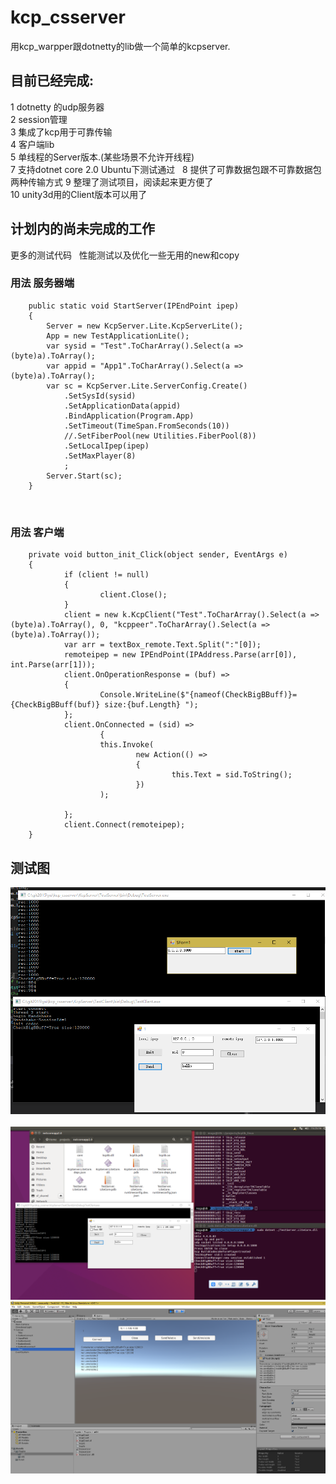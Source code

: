 # kcp_csserver #

用kcp_warpper跟dotnetty的lib做一个简单的kcpserver.  
## 目前已经完成:  
1 dotnetty 的udp服务器  
2 session管理  
3 集成了kcp用于可靠传输  
4 客户端lib  
5 单线程的Server版本.(某些场景不允许开线程)  
7 支持dotnet core 2.0 Ubuntu下测试通过  
8 提供了可靠数据包跟不可靠数据包两种传输方式
9 整理了测试项目，阅读起来更方便了  
10 unity3d用的Client版本可以用了  
## 计划内的尚未完成的工作    
 更多的测试代码  
 性能测试以及优化一些无用的new和copy  

### 用法 服务器端  


        public static void StartServer(IPEndPoint ipep)
        {
            Server = new KcpServer.Lite.KcpServerLite();
            App = new TestApplicationLite();
            var sysid = "Test".ToCharArray().Select(a => (byte)a).ToArray();
            var appid = "App1".ToCharArray().Select(a => (byte)a).ToArray();
            var sc = KcpServer.Lite.ServerConfig.Create()
                .SetSysId(sysid)
                .SetApplicationData(appid)
                .BindApplication(Program.App)
                .SetTimeout(TimeSpan.FromSeconds(10))
                //.SetFiberPool(new Utilities.FiberPool(8))
                .SetLocalIpep(ipep)
                .SetMaxPlayer(8)
                ;
            Server.Start(sc);
        }
        


        
### 用法 客户端  


        private void button_init_Click(object sender, EventArgs e)
        {
                if (client != null)
                {
                        client.Close();
                }
                client = new k.KcpClient("Test".ToCharArray().Select(a => (byte)a).ToArray(), 0, "kcppeer".ToCharArray().Select(a => (byte)a).ToArray());
                var arr = textBox_remote.Text.Split(":"[0]);
                remoteipep = new IPEndPoint(IPAddress.Parse(arr[0]), int.Parse(arr[1]));
                client.OnOperationResponse = (buf) =>
                {
                        Console.WriteLine($"{nameof(CheckBigBBuff)}={CheckBigBBuff(buf)} size:{buf.Length} ");
                };
                client.OnConnected = (sid) =>
                        {
                        this.Invoke(
                                new Action(() =>
                                {
                                        this.Text = sid.ToString();
                                })
                        );

                };
                client.Connect(remoteipep);
        }
        
        

## 测试图 
<img src='https://github.com/a11s/kcp_csserver/raw/master/KcpServer/TestClient/Images/kcpserver.png'/>  
<img src='https://github.com/a11s/kcp_csserver/raw/master/KcpServer/TestClient/Images/ubuntu.png'/>  
<img src='https://github.com/a11s/kcp_csserver/raw/master/KcpServer/TestClient/Images/u3dclient.png'/>  


